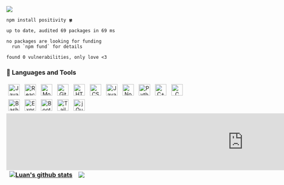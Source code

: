 <image src ="https://i.imgur.com/39Cl07R.jpeg"></img>

`npm install positivity 🍀`

```
up to date, audited 69 packages in 69 ms

no packages are looking for funding
  run `npm fund` for details

found 0 vulnerabilities, only love <3
```

### 🧰 Languages and Tools

<div align = "center" >
<img align="left" alt="Java" width="30px" style="padding:5px;" src="https://cdn.jsdelivr.net/gh/devicons/devicon/icons/java/java-original.svg"/>
<img align="left" alt="React" width="30px" style="padding:5px;" src="https://cdn.jsdelivr.net/gh/devicons/devicon/icons/react/react-original.svg" />
<img align="left" alt="MongoDB" width="30px" style="padding:5px;" src="https://cdn.jsdelivr.net/gh/devicons/devicon@latest/icons/mongodb/mongodb-original-wordmark.svg" />
<img align="left" alt="Git" width="30px" style="padding:5px;" src="https://cdn.jsdelivr.net/gh/devicons/devicon/icons/git/git-original.svg" />
<img align="left" alt="HTML" width="30px" style="padding:5px;" src="https://cdn.jsdelivr.net/gh/devicons/devicon/icons/html5/html5-plain.svg" />
<img align="left" alt="CSS" width="30px" style="padding:5px;" src="https://cdn.jsdelivr.net/gh/devicons/devicon/icons/css3/css3-plain.svg" />
<img align="left" alt="JavaScript" width="30px" style="padding:5px;" src="https://cdn.jsdelivr.net/gh/devicons/devicon/icons/javascript/javascript-plain.svg" />
<img align="left" alt="NodeJS" width="30px" style="padding:5px;" src="https://cdn.jsdelivr.net/gh/devicons/devicon/icons/nodejs/nodejs-original.svg" />
<img align="left" alt="Python" width="30px" style="padding:5px;" src="https://cdn.jsdelivr.net/gh/devicons/devicon/icons/python/python-plain.svg" />
<img align="left" alt="C++" width="30px" style="padding:5px;" src="https://cdn.jsdelivr.net/gh/devicons/devicon/icons/cplusplus/cplusplus-line.svg" />
<img align="left" alt="C" width="30px" style="padding:5px;" src="https://cdn.jsdelivr.net/gh/devicons/devicon/icons/c/c-original.svg" />
<img align="left" alt="Bash" width="30px" style="padding:5px;" src="https://cdn.jsdelivr.net/gh/devicons/devicon/icons/bash/bash-original.svg" />
<img align="left" alt="ExpressJS" width="30px" style="padding:5px;" src="https://cdn.jsdelivr.net/gh/devicons/devicon@latest/icons/express/express-original-wordmark.svg" />
<img align="left" alt="Bootstrap" width="30px" style="padding:5px;" src="https://cdn.jsdelivr.net/gh/devicons/devicon/icons/bootstrap/bootstrap-original.svg" />
<img align="left" alt="Tailwind" width="30px" style="padding:5px;" src="https://cdn.jsdelivr.net/gh/devicons/devicon@latest/icons/tailwindcss/tailwindcss-original.svg" />
<img align="left" alt="jQuery" width="30px" style="padding:5px;" src="https://cdn.jsdelivr.net/gh/devicons/devicon/icons/jquery/jquery-original.svg" />

</div>

<br><br/>
<br><br/>

<div align="right"style="width:130%;padding-bottom:90%;position:absolute;"><iframe src="https://giphy.com/embed/QDjpIL6oNCVZ4qzGs7" width="100%" height="100%" style="position:relative;" frameBorder="0" class="giphy-embed" allowFullScreen></iframe></div><p><a href="https://giphy.com/gifs/pudgypenguins-work-computer-working-QDjpIL6oNCVZ4qzGs7"></a></p>

📝 Check out my <a href = "https://www.luannguyen.net/">Portfolio<a/>

👨🏻‍💻 Co-Founder/ CEO of <a href = "https://webdevils.club/">Web Devils<a/>

🇻🇳 Vice-president of <a href = "https://www.instagram.com/asu_vinasu/">VinaSU<a/>

### 📊 Stats

| <a href="https://github.com/anuraghazra/github-readme-stats"><img align="center" src="https://github-readme-stats.vercel.app/api/top-langs/?username=LuaanNguyen&layout=donut" alt="Luan's github stats" /></a> | <a href="https://github.com/anuraghazra/github-readme-stats"><img align="center" src="https://github-readme-stats.vercel.app/api?username=LuaanNguyen&theme=light&show_icons=true" /></a> |
| --------------------------------------------------------------------------------------------------------------------------------------------------------------------------------------------------------------- | ----------------------------------------------------------------------------------------------------------------------------------------------------------------------------------------- |
